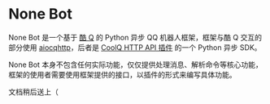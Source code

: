 # None Bot

None Bot 是一个基于 [酷 Q](https://cqp.cc/) 的 Python 异步 QQ 机器人框架，框架与酷 Q 交互的部分使用 [aiocqhttp](https://github.com/richardchien/python-aiocqhttp)，后者是 [CoolQ HTTP API 插件](https://github.com/richardchien/coolq-http-api) 的一个 Python 异步 SDK。

None Bot 本身不包含任何实际功能，仅仅提供处理消息、解析命令等核心功能，框架的使用者需要使用框架提供的接口，以插件的形式来编写具体功能。

文档稍后送上（
